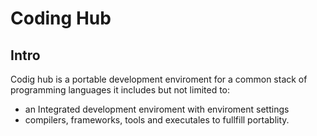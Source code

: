 # Coding Hub

## Intro
Codig hub is a portable development enviroment for a common stack of programming languages it includes but not limited to:

* an Integrated development enviroment with enviroment settings
* compilers, frameworks, tools and executales to fullfill portablity.
  
